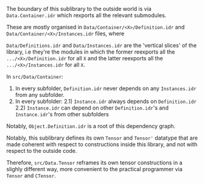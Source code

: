 The boundary of this sublibrary to the outside world is via `Data.Container.idr`
which rexports all the relevant submodules.

These are mostly organised in
`Data/Container/<X>/Definition.idr` and 
`Data/Container/<X>/Instances.idr` files, where 

`Data/Definitions.idr` and `Data/Instances.idr` are the 'vertical slices' of the library, i.e they're the modules in which the former reexports all the
`.../<X>/Definition.idr` for all `X` and the latter reexports all the 
`.../<X>/Instances.idr` for all `X`.

In `src/Data/Container`:

1) In every subfolder, `Definition.idr` never depends on any `Instances.idr` from any subfolder.
2) In every subfolder:
  2.1) `Instance.idr` always depends on `Definition.idr`
  2.2) `Instance.idr` can depend on other `Definition.idr`'s and `Instance.idr`'s from other subfolders

Notably, `Object.Definition.idr` is a root of this dependency graph.

Notably, this sublibrary defines its own `Tensor` and `Tensor'` datatype that are made coherent with respect to constructions inside this library, and not with respect to the outside code.

Therefore, `src/Data.Tensor` reframes its own tensor constructions in a slighly different way, more convenient to the practical programmer via `Tensor` and `CTensor`.